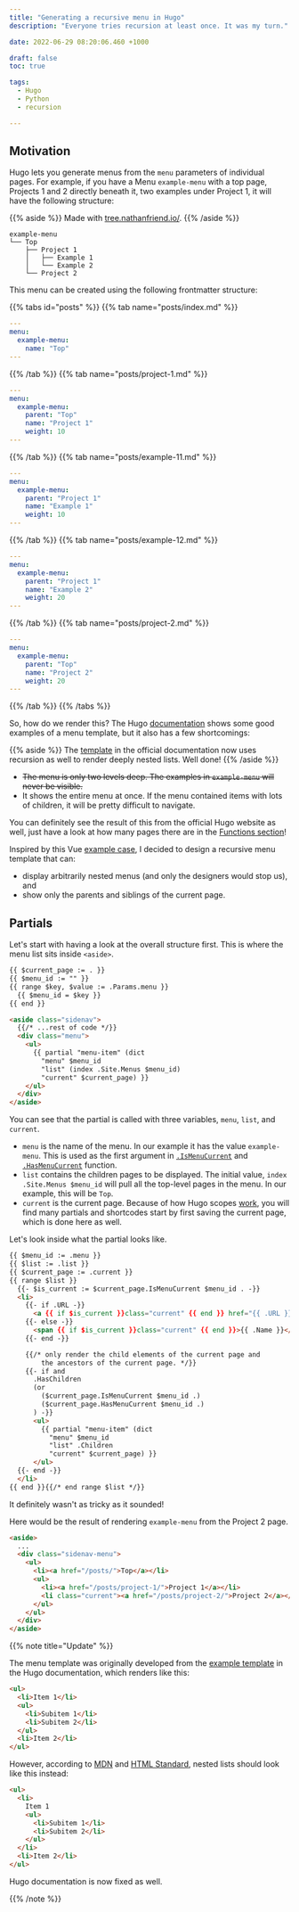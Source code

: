 ```yaml
---
title: "Generating a recursive menu in Hugo"
description: "Everyone tries recursion at least once. It was my turn."

date: 2022-06-29 08:20:06.460 +1000

draft: false
toc: true

tags:
  - Hugo
  - Python
  - recursion

---
```


## Motivation

Hugo lets you generate menus from the `menu` parameters of individual pages. For example, if you have a Menu `example-menu` with a top page, Projects 1 and 2 directly beneath it, two examples under Project 1, it will have the following structure:

{{% aside %}}
Made with [tree.nathanfriend.io/](https://tree.nathanfriend.io/).
{{% /aside %}}

```
example-menu
└── Top
    ├── Project 1
    │   ├── Example 1
    │   └── Example 2
    └── Project 2
```

This menu can be created using the following frontmatter structure:

{{% tabs id="posts" %}}
{{% tab name="posts/index.md" %}}

```yaml
---
menu:
  example-menu:
    name: "Top"
---
```

{{% /tab %}}
{{% tab name="posts/project-1.md" %}}

```yaml
---
menu:
  example-menu:
    parent: "Top"
    name: "Project 1"
    weight: 10
---
```

{{% /tab %}}
{{% tab name="posts/example-11.md" %}}

```yaml
---
menu:
  example-menu:
    parent: "Project 1"
    name: "Example 1"
    weight: 10
---
```

{{% /tab %}}
{{% tab name="posts/example-12.md" %}}

```yaml
---
menu:
  example-menu:
    parent: "Project 1"
    name: "Example 2"
    weight: 20
---
```

{{% /tab %}}
{{% tab name="posts/project-2.md" %}}

```yaml
---
menu:
  example-menu:
    parent: "Top"
    name: "Project 2"
    weight: 20
---
```

{{% /tab %}}
{{% /tabs %}}

So, how do we render this? The Hugo [documentation](https://gohugo.io/templates/menu-templates/) shows some good examples of a menu template, but it also has a few shortcomings:

{{% aside %}}
The [template](https://gohugo.io/templates/menu-templates/#example) in the official documentation now uses recursion as well to render deeply nested lists. Well done!
{{% /aside %}}

- ~~The menu is only two levels deep. The examples in `example-menu` will never be visible.~~
- It shows the entire menu at once. If the menu contained items with lots of children, it will be pretty difficult to navigate.

You can definitely see the result of this from the official Hugo website as well, just have a look at how many pages there are in the [Functions section](https://gohugo.io/functions/)!

Inspired by this Vue [example case](https://vuejs.org/examples/#tree), I decided to design a recursive menu template that can:

- display arbitrarily nested menus (and only the designers would stop us), and
- show only the parents and siblings of the current page.

## Partials

Let's start with having a look at the overall structure first. This is where the menu list sits inside `<aside>`.

```html {path="layouts/partials/sidenav.html"}
{{ $current_page := . }}
{{ $menu_id := "" }}
{{ range $key, $value := .Params.menu }}
  {{ $menu_id = $key }}
{{ end }}

<aside class="sidenav">
  {{/* ...rest of code */}}
  <div class="menu">
    <ul>
      {{ partial "menu-item" (dict
        "menu" $menu_id
        "list" (index .Site.Menus $menu_id)
        "current" $current_page) }}
    </ul>
  </div>
</aside>
```

You can see that the partial is called with three variables, `menu`, `list`, and `current`.

- `menu` is the name of the menu. In our example it has the value `example-menu`. This is used as the first argument in [`.IsMenuCurrent`](https://gohugo.io/functions/ismenucurrent/) and [`.HasMenuCurrent`](https://gohugo.io/functions/hasmenucurrent/) function.
- `list` contains the children pages to be displayed. The initial value, `index .Site.Menus $menu_id` will pull all the top-level pages in the menu. In our example, this will be `Top`.
- `current` is the current page. Because of how Hugo scopes [work](https://www.regisphilibert.com/blog/2018/02/hugo-the-scope-the-context-and-the-dot/), you will find many partials and shortcodes start by first saving the current page, which is done here as well.

Let's look inside what the partial looks like.

```html {path="layouts/partials/menu-item.html"}
{{ $menu_id := .menu }}
{{ $list := .list }}
{{ $current_page := .current }}
{{ range $list }}
  {{- $is_current := $current_page.IsMenuCurrent $menu_id . -}}
  <li>
    {{- if .URL -}}
      <a {{ if $is_current }}class="current" {{ end }} href="{{ .URL }}">{{ .Name }}</a>
    {{- else -}}
      <span {{ if $is_current }}class="current" {{ end }}>{{ .Name }}</span>
    {{- end -}}

    {{/* only render the child elements of the current page and
        the ancestors of the current page. */}}
    {{- if and
      .HasChildren
      (or
        ($current_page.IsMenuCurrent $menu_id .)
        ($current_page.HasMenuCurrent $menu_id .)
      ) -}}
      <ul>
        {{ partial "menu-item" (dict
          "menu" $menu_id
          "list" .Children
          "current" $current_page) }}
      </ul>
  {{- end -}}
  </li>
{{ end }}{{/* end range $list */}}
```

It definitely wasn't as tricky as it sounded!

Here would be the result of rendering `example-menu` from the Project 2 page.

```html {path="public/posts/project-2.html"}
<aside>
  ...
  <div class="sidenav-menu">
    <ul>
      <li><a href="/posts/">Top</a></li>
      <ul>
        <li><a href="/posts/project-1/">Project 1</a></li>
        <li class="current"><a href="/posts/project-2/">Project 2</a></li>
      </ul>
    </ul>
  </div>
</aside>
```

{{% note title="Update" %}}

The menu template was originally developed from the [example template](https://gohugo.io/templates/menu-templates/) in the Hugo documentation, which renders like this:

```html {hl_lines="3-6"}
<ul>
  <li>Item 1</li>
  <ul>
    <li>Subitem 1</li>
    <li>Subitem 2</li>
  </ul>
  <li>Item 2</li>
</ul>
```

However, according to [MDN](https://developer.mozilla.org/en-US/docs/Learn/HTML/Introduction_to_HTML/HTML_text_fundamentals#nesting_lists) and [HTML Standard](https://html.spec.whatwg.org/multipage/grouping-content.html#the-ul-element), nested lists should look like this instead:

```html {hl_lines="3-6"}
<ul>
  <li>
    Item 1
    <ul>
      <li>Subitem 1</li>
      <li>Subitem 2</li>
    </ul>
  </li>
  <li>Item 2</li>
</ul>
```

Hugo documentation is now fixed as well.

{{% /note %}}

